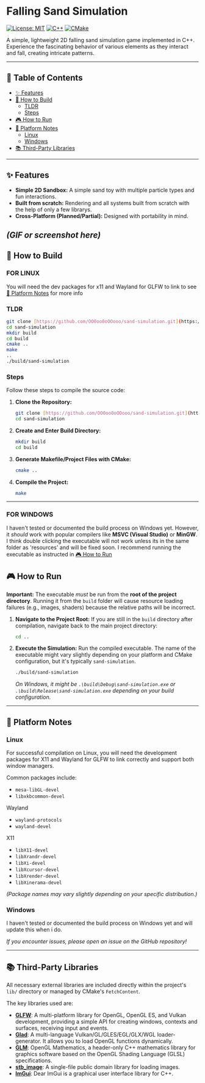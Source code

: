 # Falling Sand Simulation

[![License: MIT](https://img.shields.io/badge/License-MIT-yellow.svg)](https://opensource.org/licenses/MIT)
[![C++](https://img.shields.io/badge/Language-C%2B%2B-blue.svg)](https://en.wikipedia.org/wiki/C%2B%2B)
[![CMake](https://img.shields.io/badge/Build-CMake-brightgreen.svg)](https://cmake.org/)

A simple, lightweight 2D falling sand simulation game implemented in C++. Experience the fascinating behavior of various elements as they interact and fall, creating intricate patterns.

---

## 📖 Table of Contents

* [✨ Features](#-features)
* [🚀 How to Build](#-how-to-build)
	* [TLDR](#tldr)
	* [Steps](#steps)
* [🎮 How to Run](#-how-to-run)
* [🐧 Platform Notes](#-platform-notes)
	* [Linux](#linux)
	* [Windows](#windows)
* [📚 Third-Party Libraries](#-third-party-libraries)

---

## ✨ Features

* **Simple 2D Sandbox:** A simple sand toy with multiple particle types and fun interactions.
* **Built from scratch:** Rendering and all systems built from scratch with the help of only a few librarys.
* **Cross-Platform (Planned/Partial):** Designed with portability in mind.

*(GIF or screenshot here)*
---

## 🚀 How to Build

### FOR LINUX

You will need the dev packages for x11 and Wayland for GLFW to link to see [🐧 Platform Notes](#linux) for more info

### TLDR
```bash
git clone [https://github.com/OO0oo0oOOooo/sand-simulation.git](https://github.com/OO0oo0oOOooo/sand-simulation.git)
cd sand-simulation
mkdir build
cd build
cmake ..
make
..
./build/sand-simulation    
```

### Steps

Follow these steps to compile the source code:


1.  **Clone the Repository:**
    ```bash
    git clone [https://github.com/OO0oo0oOOooo/sand-simulation.git](https://github.com/OO0oo0oOOooo/sand-simulation.git)
    cd sand-simulation
    ```

2.  **Create and Enter Build Directory:**
    ```bash
    mkdir build
    cd build
    ```

3.  **Generate Makefile/Project Files with CMake:**
    ```bash
    cmake ..
    ```

4.  **Compile the Project:**
    ```bash
    make
    ```

---

### FOR WINDOWS

I haven't tested or documented the build process on Windows yet. However, it *should* work with popular compilers like **MSVC (Visual Studio)** or **MinGW**. I think double clicking the executable will not work unless its in the same folder as 'resources' and will be fixed soon. I recommend running the executable as instructed in [🎮 How to Run](#-how-to-run)

## 🎮 How to Run

**Important:** The executable *must* be run from the **root of the project directory**. Running it from the `build` folder will cause resource loading failures (e.g., images, shaders) because the relative paths will be incorrect.

1.  **Navigate to the Project Root:**
    If you are still in the `build` directory after compilation, navigate back to the main project directory:

    ```bash
    cd ..
    ```

2.  **Execute the Simulation:**
    Run the compiled executable. The name of the executable might vary slightly depending on your platform and CMake configuration, but it's typically `sand-simulation`.

    ```bash
    ./build/sand-simulation
    ```
    *On Windows, it might be `.\build\Debug\sand-simulation.exe` or `.\build\Release\sand-simulation.exe` depending on your build configuration.*

---

## 🐧 Platform Notes

### Linux

For successful compilation on Linux, you will need the development packages for X11 and Wayland for GLFW to link correctly and support both window managers.

Common packages include:
* `mesa-libGL-devel`
* `libxkbcommon-devel`

Wayland
* `wayland-protocols`
* `wayland-devel`

X11
* `libX11-devel`
* `libXrandr-devel`
* `libXi-devel`
* `libXcursor-devel`
* `libXrender-devel`
* `libXinerama-devel`

*(Package names may vary slightly depending on your specific distribution.)*

### Windows

I haven't tested or documented the build process on Windows yet and will update this when i do.

*If you encounter issues, please open an issue on the GitHub repository!*

---

## 📚 Third-Party Libraries

All necessary external libraries are included directly within the project's `lib/` directory or managed by CMake's `FetchContent`.

The key libraries used are:

* [**GLFW**](https://www.glfw.org/): A multi-platform library for OpenGL, OpenGL ES, and Vulkan development, providing a simple API for creating windows, contexts and surfaces, receiving input and events.
* [**Glad**](https://glad.dav1d.de/): A multi-language Vulkan/GL/GLES/EGL/GLX/WGL loader-generator. It allows you to load OpenGL functions dynamically.
* [**GLM**](https://glm.g-truc.net/): OpenGL Mathematics, a header-only C++ mathematics library for graphics software based on the OpenGL Shading Language (GLSL) specifications.
* [**stb_image**](https://github.com/nothings/stb/blob/master/stb_image.h): A single-file public domain library for loading images.
* [**ImGui**](https://github.com/ocornut/imgui): Dear ImGui is a graphical user interface library for C++.
